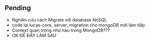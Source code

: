 ## Pending
- Nghiên cứu cách Migrate với database NoSQL
- code lại lucas-core, server, migration cho mongoDB mới làm tiếp
- Context quan trọng như nào trong MongoDB???
- OK ĐỂ ĐÂY LÀM SAU 